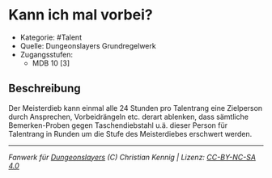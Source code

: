 <!---
Dies ist ein Fanwerk für DUNGEONSLAYERS (C) von Christian Kennig

Quellen:      [Dungeonslayers Grundregelwerk](https://www.f-space.de/ds4/downloads.html)
              [Talentbeschreibungen](https://www.f-space.de/ds4/tools-talentcards.html)
License:      [CC-BY-NC-SA 4.0](https://creativecommons.org/licenses/by-nc-sa/4.0/deed.de)
Richtlinien:  [Fanwerkrichtlinien](https://www.dungeonslayers.net/fanwerk-richtlinien/)
Autor:        Zauberlehrling
-->

  
# Kann ich mal vorbei?  
- Kategorie: #Talent  
- Quelle: Dungeonslayers Grundregelwerk  
- Zugangsstufen:  
  - MDB 10 [3]  

## Beschreibung  
Der Meisterdieb kann einmal alle 24 Stunden pro Talentrang eine Zielperson durch Ansprechen, Vorbeidrängeln etc. derart ablenken, dass sämtliche Bemerken-Proben gegen Taschendiebstahl u.ä. dieser Person für Talentrang in Runden um die Stufe des Meisterdiebes erschwert werden.


___  
*Fanwerk für [Dungeonslayers](https://www.dungeonslayers.net/) (C) Christian Kennig | Lizenz: [CC-BY-NC-SA 4.0](https://creativecommons.org/licenses/by-nc-sa/4.0/deed.de)*  